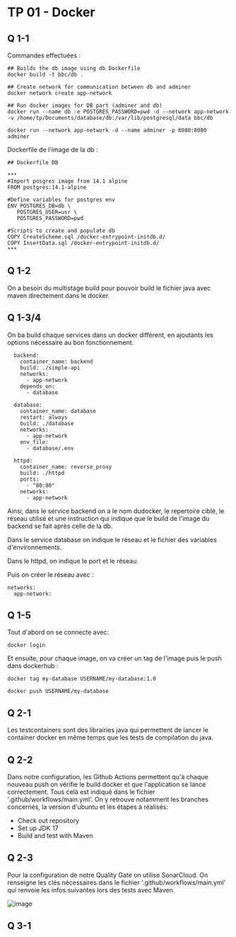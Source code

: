 # TP 01 - Docker

## Q 1-1

Commandes effectuées :
```
## Builds the db image using db Dockerfile 
docker build -t bbc/db .

## Create network for communication between db and adminer
docker network create app-network

## Run docker images for DB part (adminer and db)
docker run --name db -e POSTGRES_PASSWORD=pwd -d --network app-network -v /home/tp/Documents/database/db:/var/lib/postgresql/data bbc/db

docker run --network app-network -d --name adminer -p 8080:8080 adminer
```

Dockerfile de l'image de la db :
```
## Dockerfile DB

***
#Import posgres image from 14.1 alpine
FROM postgres:14.1-alpine

#Define variables for postgres env
ENV POSTGRES_DB=db \
   POSTGRES_USER=usr \
   POSTGRES_PASSWORD=pwd

#Scripts to create and populate db
COPY CreateScheme.sql /docker-entrypoint-initdb.d/
COPY InsertData.sql /docker-entrypoint-initdb.d/
***

```

## Q 1-2

On a besoin du multistage build pour pouvoir build le fichier java avec maven directement dans le docker.

## Q 1-3/4

On ba build chaque services dans un docker différent, en ajoutants les options nécessaire au bon fonctionnement.

```
  backend:
    container_name: backend
    build: ./simple-api
    networks:
      - app-network
    depends_on:
      - database

  database:
    container_name: database
    restart: always
    build: ./database
    networks:
      - app-network
    env_file:
      - database/.env

  httpd:
    container_name: reverse_proxy
    build: ./httpd
    ports:
      - "80:80"
    networks:
      - app-network

```

Ainsi, dans le service backend on a le nom dudocker, le repertoire ciblé, le réseau utilisé et une instruction qui indique que le build de l'image du backend se fait après celle de la db.

Dans le service database on indique le réseau et le fichier des variables d'environnements.

Dans le httpd, on indique le port et le réseau.

Puis on créer le réseau avec :
```
networks:
  app-network:
 ```
 
## Q 1-5

Tout d'abord on se connecte avec:
```
docker login
```

Et ensuite, pour chaque image, on va créer un tag de l'image puis le push dans dockerhub :

```
docker tag my-database USERNAME/my-database:1.0

docker push USERNAME/my-database  

```

## Q 2-1

Les testcontainers sont des librairies java qui permettent de lancer le container docker en même temps que les tests de compilation du java.

## Q 2-2

Dans notre configuration, les Github Actions permettent qu'à chaque nouveau push on vérifie le build docker et que l'application se lance correctement. Tous celà est indiqué dans le fichier '.github/workflows/main.yml'. On y retrouve notamment les branches concernés, la version d'ubuntu et les étapes à réalisés:
   - Check out repository
   - Set up JDK 17
   - Build and test with Maven

## Q 2-3

Pour la configuration de notre Quality Gate on utilise SonarCloud. On renseigne les clés nécessaires dans le fichier '.github/workflows/main.yml' qui renvoie les infos suivantes lors des tests avec Maven. 

![image](https://user-images.githubusercontent.com/93118154/216331933-2fd05dc0-40ba-4866-a628-848c591c7a54.png)

## Q 3-1
